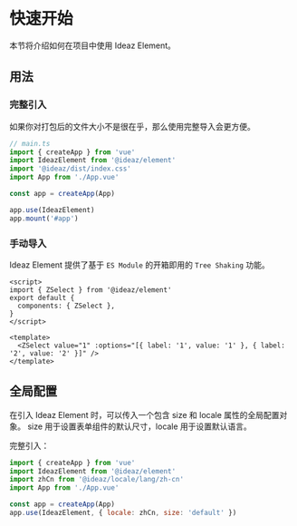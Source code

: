 # 快速开始
本节将介绍如何在项目中使用 Ideaz Element。

## 用法
### 完整引入
如果你对打包后的文件大小不是很在乎，那么使用完整导入会更方便。

```js
// main.ts
import { createApp } from 'vue'
import IdeazElement from '@ideaz/element'
import '@ideaz/dist/index.css'
import App from './App.vue'

const app = createApp(App)

app.use(IdeazElement)
app.mount('#app')
```

### 手动导入
Ideaz Element 提供了基于 `ES Module` 的开箱即用的 `Tree Shaking` 功能。

```vue
<script>
import { ZSelect } from '@ideaz/element'
export default {
  components: { ZSelect },
}
</script>

<template>
  <ZSelect value="1" :options="[{ label: '1', value: '1' }, { label: '2', value: '2' }]" />
</template>
```

## 全局配置
在引入 Ideaz Element 时，可以传入一个包含 size 和 locale 属性的全局配置对象。 size 用于设置表单组件的默认尺寸，locale 用于设置默认语言。

完整引入：

```js
import { createApp } from 'vue'
import IdeazElement from '@ideaz/element'
import zhCn from '@ideaz/locale/lang/zh-cn'
import App from './App.vue'

const app = createApp(App)
app.use(IdeazElement, { locale: zhCn, size: 'default' })
```
